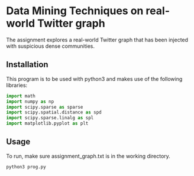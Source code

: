 # Data Mining Techniques on real-world Twitter graph

The assignment explores a real-world Twitter graph that has been injected with suspicious dense communities. 

## Installation

This program is to be used with python3 and makes use of the following libraries: 


```python
import math
import numpy as np 
import scipy.sparse as sparse
import scipy.spatial.distance as spd
import scipy.sparse.linalg as spl
import matplotlib.pyplot as plt
```

## Usage

To run, make sure assignment_graph.txt is in the working directory.

```bash
python3 prog.py
```